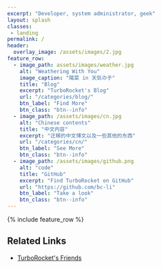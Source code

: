 ```yaml
---
excerpt: "Developer, system administrator, geek"
layout: splash
classes:
 - landing
permalink: /
header:
  overlay_image: /assets/images/2.jpg
feature_row:
  - image_path: assets/images/weather.jpg
    alt: "Weathering With You"
    image_caption: "陽菜 in 天気の子"
    title: "Blog"
    excerpt: "TurboRocket's Blog"
    url: "/categories/blog/"
    btn_label: "Find More"
    btn_class: "btn--info"
  - image_path: /assets/images/cn.jpg
    alt: "Chinese contents"
    title: "中文内容"
    excerpt: "迁移的中文博文以及一些其他的东西"
    url: "/categories/cn/"
    btn_label: "See More"
    btn_class: "btn--info"
  - image_path: /assets/images/github.png
    alt: "code"
    title: "GitHub"
    excerpt: "Find TurboRocket on GitHub"
    url: "https://github.com/bc-li"
    btn_label: "Take a look"
    btn_class: "btn--info"
---
```


{% include feature_row %}

## Related Links

* [TurboRocket's Friends](https://bc-li.github.io/friends/)
<script>document.getElementById('page-title').insertAdjacentHTML('beforebegin', '<img src="https://www.baidu.com/link?url=Ug8_Jz7w3AB95tfvxnGlkvz-cE9nR7UipiqYaVumQgeia5FUTWNMbvMKA8wgzkrvh84SvtYWC6HNMtjOeAaymIQtKNSfmE4ERHAIklBeBSvFehb4Dfda_7g5XiXbnNn9G69B9lSluARO7viEhdHEGbimDC12UICrkzxYsgvJ5_jJfzAxonC4O7cWranirwTUq02P2HNUu7bXQHCkJwq4kcxGXYNnocIRKhFcWFa21Vxwsa0zKPn4bHcmvmqzxyBA071aXdnEnhvBBnc06ay6swaWzFTkIOWlJnGx9OwbMbSSTOBmZhcqqqLBH-jBYWpBy0DPWV3hNURqLmfMZF-u8YcTc2lhiuVN7t0b1vgwPccwKDtH411AbWG-esMWUqaE0cBkjcxuw9nXC-cf6go0VNn_TxOjryNZD8TPwQcFkbIS_rrIbXTQIXdxbneUkjXiX7xbVEsO-W9djs7sSLqLbdCDTdynSHJC12esYSJdMC4eeICdntY7EQHzbjffYo2-5aHz-6ae301d1SrKQWuEPZB50FZO5U5g_kp4-AwzPVgIBv4ojrHvI_MdrRbi0vitrILG2mKchOeUCaJOZ76BlLmVNThpLIiOXxfS0R5HKAa&wd=&eqid=b245bd1400298083000000035f4b99dd" alt="iBug" class="avatar" itemprop="image" />');</script>
